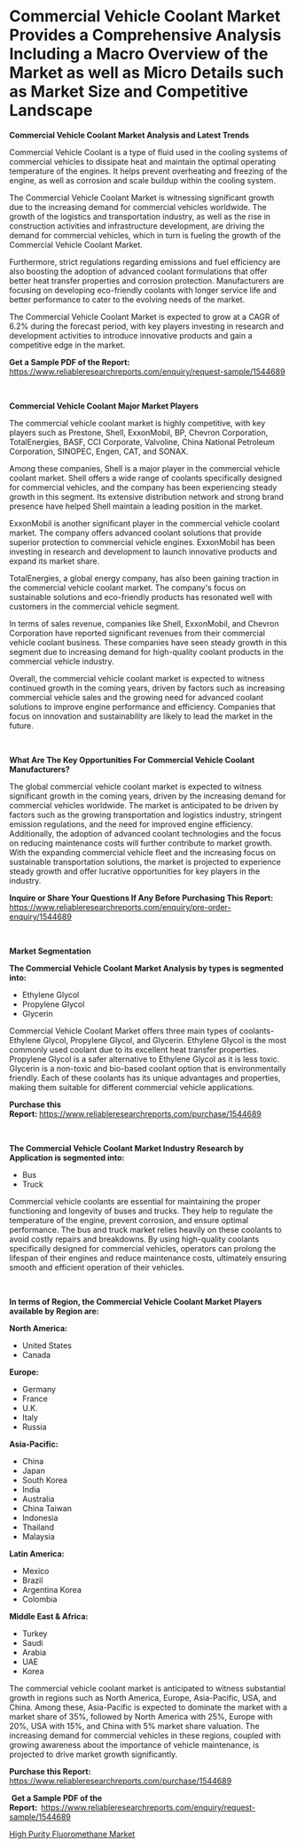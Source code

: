 <p><h1>Commercial Vehicle Coolant Market Provides a Comprehensive Analysis Including a Macro Overview of the Market as well as Micro Details such as Market Size and Competitive Landscape</h1></p><p><strong>Commercial Vehicle Coolant Market Analysis and Latest Trends</strong></p>
<p><p>Commercial Vehicle Coolant is a type of fluid used in the cooling systems of commercial vehicles to dissipate heat and maintain the optimal operating temperature of the engines. It helps prevent overheating and freezing of the engine, as well as corrosion and scale buildup within the cooling system. </p><p>The Commercial Vehicle Coolant Market is witnessing significant growth due to the increasing demand for commercial vehicles worldwide. The growth of the logistics and transportation industry, as well as the rise in construction activities and infrastructure development, are driving the demand for commercial vehicles, which in turn is fueling the growth of the Commercial Vehicle Coolant Market. </p><p>Furthermore, strict regulations regarding emissions and fuel efficiency are also boosting the adoption of advanced coolant formulations that offer better heat transfer properties and corrosion protection. Manufacturers are focusing on developing eco-friendly coolants with longer service life and better performance to cater to the evolving needs of the market.</p><p>The Commercial Vehicle Coolant Market is expected to grow at a CAGR of 6.2% during the forecast period, with key players investing in research and development activities to introduce innovative products and gain a competitive edge in the market.</p></p>
<p><strong>Get a Sample PDF of the Report:&nbsp;</strong> <a href="https://www.reliableresearchreports.com/enquiry/request-sample/1544689">https://www.reliableresearchreports.com/enquiry/request-sample/1544689</a></p>
<p>&nbsp;</p>
<p><strong>Commercial Vehicle Coolant Major Market Players</strong></p>
<p><p>The commercial vehicle coolant market is highly competitive, with key players such as Prestone, Shell, ExxonMobil, BP, Chevron Corporation, TotalEnergies, BASF, CCI Corporate, Valvoline, China National Petroleum Corporation, SINOPEC, Engen, CAT, and SONAX. </p><p>Among these companies, Shell is a major player in the commercial vehicle coolant market. Shell offers a wide range of coolants specifically designed for commercial vehicles, and the company has been experiencing steady growth in this segment. Its extensive distribution network and strong brand presence have helped Shell maintain a leading position in the market.</p><p>ExxonMobil is another significant player in the commercial vehicle coolant market. The company offers advanced coolant solutions that provide superior protection to commercial vehicle engines. ExxonMobil has been investing in research and development to launch innovative products and expand its market share.</p><p>TotalEnergies, a global energy company, has also been gaining traction in the commercial vehicle coolant market. The company's focus on sustainable solutions and eco-friendly products has resonated well with customers in the commercial vehicle segment.</p><p>In terms of sales revenue, companies like Shell, ExxonMobil, and Chevron Corporation have reported significant revenues from their commercial vehicle coolant business. These companies have seen steady growth in this segment due to increasing demand for high-quality coolant products in the commercial vehicle industry.</p><p>Overall, the commercial vehicle coolant market is expected to witness continued growth in the coming years, driven by factors such as increasing commercial vehicle sales and the growing need for advanced coolant solutions to improve engine performance and efficiency. Companies that focus on innovation and sustainability are likely to lead the market in the future.</p></p>
<p>&nbsp;</p>
<p><strong>What Are The Key Opportunities For Commercial Vehicle Coolant Manufacturers?</strong></p>
<p><p>The global commercial vehicle coolant market is expected to witness significant growth in the coming years, driven by the increasing demand for commercial vehicles worldwide. The market is anticipated to be driven by factors such as the growing transportation and logistics industry, stringent emission regulations, and the need for improved engine efficiency. Additionally, the adoption of advanced coolant technologies and the focus on reducing maintenance costs will further contribute to market growth. With the expanding commercial vehicle fleet and the increasing focus on sustainable transportation solutions, the market is projected to experience steady growth and offer lucrative opportunities for key players in the industry.</p></p>
<p><strong>Inquire or Share Your Questions If Any Before Purchasing This Report:</strong> <a href="https://www.reliableresearchreports.com/enquiry/pre-order-enquiry/1544689">https://www.reliableresearchreports.com/enquiry/pre-order-enquiry/1544689</a></p>
<p>&nbsp;</p>
<p><strong>Market Segmentation</strong></p>
<p><strong>The Commercial Vehicle Coolant Market Analysis by types is segmented into:</strong></p>
<p><ul><li>Ethylene Glycol</li><li>Propylene Glycol</li><li>Glycerin</li></ul></p>
<p><p>Commercial Vehicle Coolant Market offers three main types of coolants- Ethylene Glycol, Propylene Glycol, and Glycerin. Ethylene Glycol is the most commonly used coolant due to its excellent heat transfer properties. Propylene Glycol is a safer alternative to Ethylene Glycol as it is less toxic. Glycerin is a non-toxic and bio-based coolant option that is environmentally friendly. Each of these coolants has its unique advantages and properties, making them suitable for different commercial vehicle applications.</p></p>
<p><strong>Purchase this Report:&nbsp;</strong><a href="https://www.reliableresearchreports.com/purchase/1544689">https://www.reliableresearchreports.com/purchase/1544689</a></p>
<p>&nbsp;</p>
<p><strong>The Commercial Vehicle Coolant Market Industry Research by Application is segmented into:</strong></p>
<p><ul><li>Bus</li><li>Truck</li></ul></p>
<p><p>Commercial vehicle coolants are essential for maintaining the proper functioning and longevity of buses and trucks. They help to regulate the temperature of the engine, prevent corrosion, and ensure optimal performance. The bus and truck market relies heavily on these coolants to avoid costly repairs and breakdowns. By using high-quality coolants specifically designed for commercial vehicles, operators can prolong the lifespan of their engines and reduce maintenance costs, ultimately ensuring smooth and efficient operation of their vehicles.</p></p>
<p>&nbsp;</p>
<p><strong>In terms of Region, the Commercial Vehicle Coolant Market Players available by Region are:</strong></p>
<p>
    <p> <strong> North America: </strong>
        <ul>
            <li>United States</li>
            <li>Canada</li>
        </ul>
        </p> 
    <p> <strong> Europe: </strong>
        <ul>
            <li>Germany</li>
            <li>France</li>
            <li>U.K.</li>
            <li>Italy</li>
            <li>Russia</li>
        </ul>
        </p> 
    <p> <strong> Asia-Pacific: </strong>
        <ul>
            <li>China</li>
            <li>Japan</li>
            <li>South Korea</li>
            <li>India</li>
            <li>Australia</li>
            <li>China Taiwan</li>
            <li>Indonesia</li>
            <li>Thailand</li>
            <li>Malaysia</li>
        </ul>
        </p> 
    <p> <strong> Latin America: </strong>
        <ul>
            <li>Mexico</li>
            <li>Brazil</li>
            <li>Argentina Korea</li>
            <li>Colombia</li>
        </ul>
        </p> 
    <p> <strong> Middle East & Africa: </strong>
        <ul>
            <li>Turkey</li>
            <li>Saudi</li>
            <li>Arabia</li>
            <li>UAE</li>
            <li>Korea</li>
        </ul>
    </p>
    </p>
<p><p>The commercial vehicle coolant market is anticipated to witness substantial growth in regions such as North America, Europe, Asia-Pacific, USA, and China. Among these, Asia-Pacific is expected to dominate the market with a market share of 35%, followed by North America with 25%, Europe with 20%, USA with 15%, and China with 5% market share valuation. The increasing demand for commercial vehicles in these regions, coupled with growing awareness about the importance of vehicle maintenance, is projected to drive market growth significantly.</p></p>
<p><strong>Purchase this Report: </strong><a href="https://www.reliableresearchreports.com/purchase/1544689">https://www.reliableresearchreports.com/purchase/1544689</a></p>
<p>&nbsp;<strong>Get a Sample PDF of the Report:&nbsp;&nbsp;</strong><a href="https://www.reliableresearchreports.com/enquiry/request-sample/1544689">https://www.reliableresearchreports.com/enquiry/request-sample/1544689</a></p>
<p><strong></strong></p>
<p><p><a href="https://github.com/danielneavesallisons03mba/Market-Research-Report-List-1/blob/main/high-purity-fluoromethane-market.md">High Purity Fluoromethane Market</a></p></p>
